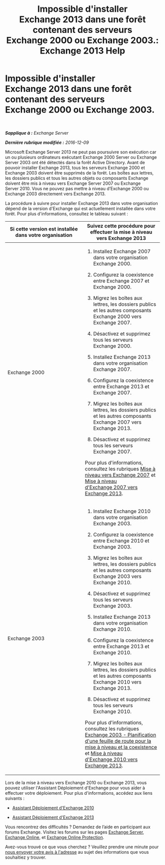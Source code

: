 ﻿---
title: "Impossible d'installer Exchange 2013 dans une forêt contenant des serveurs Exchange 2000 ou Exchange 2003.: Exchange 2013 Help"
TOCTitle: Impossible d'installer Exchange 2013 dans une forêt contenant des serveurs Exchange 2000 ou Exchange 2003.
ms:assetid: a115b182-cbd2-4d31-aa0e-375240939301
ms:mtpsurl: https://technet.microsoft.com/fr-fr/library/ms.exch.setupreadiness.exchange2000or2003presentinorg(v=EXCHG.150)
ms:contentKeyID: 50478926
ms.date: 04/24/2018
mtps_version: v=EXCHG.150
ms.translationtype: HT
---

# Impossible d'installer Exchange 2013 dans une forêt contenant des serveurs Exchange 2000 ou Exchange 2003.

 

_**Sapplique à :** Exchange Server_

_**Dernière rubrique modifiée :** 2016-12-09_

Microsoft Exchange Server 2013 ne peut pas poursuivre son exécution car un ou plusieurs ordinateurs exécutant Exchange 2000 Server ou Exchange Server 2003 ont été détectés dans la forêt Active Directory. Avant de pouvoir installer Exchange 2013, tous les serveurs Exchange 2000 et Exchange 2003 doivent être supprimés de la forêt. Les boîtes aux lettres, les dossiers publics et tous les autres objets ou composants Exchange doivent être mis à niveau vers Exchange Server 2007 ou Exchange Server 2010. Vous ne pouvez pas mettre à niveau d’Exchange 2000 ou Exchange 2003 directement vers Exchange 2013.

La procédure à suivre pour installer Exchange 2013 dans votre organisation dépend de la version d'Exchange qui est actuellement installée dans votre forêt. Pour plus d'informations, consultez le tableau suivant :


<table>
<colgroup>
<col style="width: 50%" />
<col style="width: 50%" />
</colgroup>
<thead>
<tr class="header">
<th>Si cette version est installée dans votre organisation</th>
<th>Suivez cette procédure pour effectuer la mise à niveau vers Exchange 2013</th>
</tr>
</thead>
<tbody>
<tr class="odd">
<td><p>Exchange 2000</p></td>
<td><ol>
<li><p>Installez Exchange 2007 dans votre organisation Exchange 2000.</p></li>
<li><p>Configurez la coexistence entre Exchange 2007 et Exchange 2000.</p></li>
<li><p>Migrez les boîtes aux lettres, les dossiers publics et les autres composants Exchange 2000 vers Exchange 2007.</p></li>
<li><p>Désactivez et supprimez tous les serveurs Exchange 2000.</p></li>
<li><p>Installez Exchange 2013 dans votre organisation Exchange 2007.</p></li>
<li><p>Configurez la coexistence entre Exchange 2013 et Exchange 2007.</p></li>
<li><p>Migrez les boîtes aux lettres, les dossiers publics et les autres composants Exchange 2007 vers Exchange 2013.</p></li>
<li><p>Désactivez et supprimez tous les serveurs Exchange 2007.</p></li>
</ol>
<p>Pour plus d'informations, consultez les rubriques <a href="https://go.microsoft.com/fwlink/p/?linkid=103281">Mise à niveau vers Exchange 2007</a> et <a href="upgrade-from-exchange-2007-to-exchange-2013-exchange-2013-help.md">Mise à niveau d'Exchange 2007 vers Exchange 2013</a>.</p></td>
</tr>
<tr class="even">
<td><p>Exchange 2003</p></td>
<td><ol>
<li><p>Installez Exchange 2010 dans votre organisation Exchange 2003.</p></li>
<li><p>Configurez la coexistence entre Exchange 2010 et Exchange 2003.</p></li>
<li><p>Migrez les boîtes aux lettres, les dossiers publics et les autres composants Exchange 2003 vers Exchange 2010.</p></li>
<li><p>Désactivez et supprimez tous les serveurs Exchange 2003.</p></li>
<li><p>Installez Exchange 2013 dans votre organisation Exchange 2010.</p></li>
<li><p>Configurez la coexistence entre Exchange 2013 et Exchange 2010.</p></li>
<li><p>Migrez les boîtes aux lettres, les dossiers publics et les autres composants Exchange 2010 vers Exchange 2013.</p></li>
<li><p>Désactivez et supprimez tous les serveurs Exchange 2010.</p></li>
</ol>
<p>Pour plus d'informations, consultez les rubriques <a href="https://go.microsoft.com/fwlink/p/?linkid=268414">Exchange 2003 - Planification d'une feuille de route pour la mise à niveau et la coexistence</a> et <a href="upgrade-from-exchange-2010-to-exchange-2013-exchange-2013-help.md">Mise à niveau d'Exchange 2010 vers Exchange 2013</a>.</p></td>
</tr>
</tbody>
</table>


Lors de la mise à niveau vers Exchange 2010 ou Exchange 2013, vous pouvez utiliser l'Assistant Déploiement d'Exchange pour vous aider à effectuer votre déploiement. Pour plus d'informations, accédez aux liens suivants :

  - [Assistant Déploiement d'Exchange 2010](https://go.microsoft.com/fwlink/p/?linkid=171086)

  - [Assistant Déploiement d'Exchange 2013](https://go.microsoft.com/fwlink/p/?linkid=277105)

Vous rencontrez des difficultés ? Demandez de l’aide en participant aux forums Exchange. Visitez les forums sur les pages [Exchange Server](https://go.microsoft.com/fwlink/p/?linkid=60612), [Exchange Online](https://go.microsoft.com/fwlink/p/?linkid=267542), et [Exchange Online Protection](https://go.microsoft.com/fwlink/p/?linkid=285351).

Avez-vous trouvé ce que vous cherchez ? Veuillez prendre une minute pour [nous envoyer votre avis à l'adresse](mailto:exsetuphelpfeedback@microsoft.com?subject=exchange%202013%20setup%20help%20feedback) au sujet des informations que vous souhaitiez y trouver.

